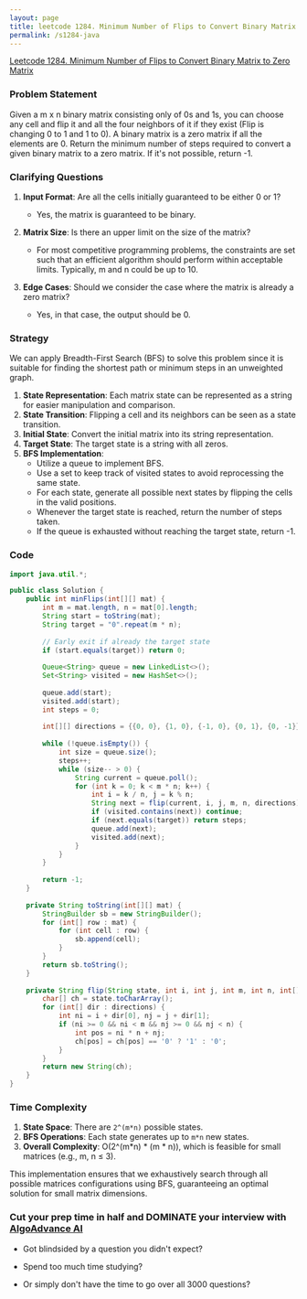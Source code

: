 ```yaml
---
layout: page
title: leetcode 1284. Minimum Number of Flips to Convert Binary Matrix to Zero Matrix
permalink: /s1284-java
---
```

[Leetcode 1284. Minimum Number of Flips to Convert Binary Matrix to Zero Matrix](https://algoadvance.github.io/algoadvance/l1284)
### Problem Statement

Given a m x n binary matrix consisting only of 0s and 1s, you can choose any cell and flip it and all the four neighbors of it if they exist (Flip is changing 0 to 1 and 1 to 0). A binary matrix is a zero matrix if all the elements are 0. Return the minimum number of steps required to convert a given binary matrix to a zero matrix. If it's not possible, return -1.

### Clarifying Questions

1. **Input Format**: Are all the cells initially guaranteed to be either 0 or 1?
   - Yes, the matrix is guaranteed to be binary.
  
2. **Matrix Size**: Is there an upper limit on the size of the matrix?
   - For most competitive programming problems, the constraints are set such that an efficient algorithm should perform within acceptable limits. Typically, m and n could be up to 10.

3. **Edge Cases**: Should we consider the case where the matrix is already a zero matrix?
   - Yes, in that case, the output should be 0.

### Strategy

We can apply Breadth-First Search (BFS) to solve this problem since it is suitable for finding the shortest path or minimum steps in an unweighted graph.

1. **State Representation**: Each matrix state can be represented as a string for easier manipulation and comparison.
2. **State Transition**: Flipping a cell and its neighbors can be seen as a state transition.
3. **Initial State**: Convert the initial matrix into its string representation.
4. **Target State**: The target state is a string with all zeros.
5. **BFS Implementation**:
   - Utilize a queue to implement BFS.
   - Use a set to keep track of visited states to avoid reprocessing the same state.
   - For each state, generate all possible next states by flipping the cells in the valid positions.
   - Whenever the target state is reached, return the number of steps taken.
   - If the queue is exhausted without reaching the target state, return -1.

### Code

```java
import java.util.*;

public class Solution {
    public int minFlips(int[][] mat) {
        int m = mat.length, n = mat[0].length;
        String start = toString(mat);
        String target = "0".repeat(m * n);
        
        // Early exit if already the target state
        if (start.equals(target)) return 0;
        
        Queue<String> queue = new LinkedList<>();
        Set<String> visited = new HashSet<>();
        
        queue.add(start);
        visited.add(start);
        int steps = 0;
        
        int[][] directions = {{0, 0}, {1, 0}, {-1, 0}, {0, 1}, {0, -1}};
        
        while (!queue.isEmpty()) {
            int size = queue.size();
            steps++;
            while (size-- > 0) {
                String current = queue.poll();
                for (int k = 0; k < m * n; k++) {
                    int i = k / n, j = k % n;
                    String next = flip(current, i, j, m, n, directions);
                    if (visited.contains(next)) continue;
                    if (next.equals(target)) return steps;
                    queue.add(next);
                    visited.add(next);
                }
            }
        }
        
        return -1;
    }
    
    private String toString(int[][] mat) {
        StringBuilder sb = new StringBuilder();
        for (int[] row : mat) {
            for (int cell : row) {
                sb.append(cell);
            }
        }
        return sb.toString();
    }
    
    private String flip(String state, int i, int j, int m, int n, int[][] directions) {
        char[] ch = state.toCharArray();
        for (int[] dir : directions) {
            int ni = i + dir[0], nj = j + dir[1];
            if (ni >= 0 && ni < m && nj >= 0 && nj < n) {
                int pos = ni * n + nj;
                ch[pos] = ch[pos] == '0' ? '1' : '0';
            }
        }
        return new String(ch);
    }
}
```

### Time Complexity

1. **State Space**: There are `2^(m*n)` possible states.
2. **BFS Operations**: Each state generates up to `m*n` new states.
3. **Overall Complexity**: O(2^(m*n) * (m * n)), which is feasible for small matrices (e.g., m, n ≤ 3).

This implementation ensures that we exhaustively search through all possible matrices configurations using BFS, guaranteeing an optimal solution for small matrix dimensions.


### Cut your prep time in half and DOMINATE your interview with [AlgoAdvance AI](https://algoAdvance.com)

- Got blindsided by a question you didn't expect?

- Spend too much time studying?

- Or simply don't have the time to go over all 3000 questions?

